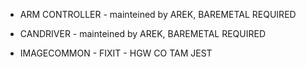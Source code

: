 - ARM CONTROLLER - mainteined by AREK, BAREMETAL REQUIRED

- CANDRIVER - mainteined by AREK, BAREMETAL REQUIRED

- IMAGECOMMON - FIXIT - HGW CO TAM JEST
